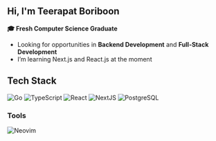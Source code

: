 ## Hi, I'm Teerapat Boriboon
**🎓 Fresh Computer Science Graduate**
- Looking for opportunities in **Backend Development** and **Full-Stack Development**
- I’m learning Next.js and React.js at the moment

## Tech Stack
![Go](https://img.shields.io/badge/-Go-00ADD8?style=flat-square&logo=go&logoColor=white)
![TypeScript](https://img.shields.io/badge/TypeScript-3178C6?logo=TypeScript&logoColor=FFF&style=flat-square)
![React](https://img.shields.io/badge/-React-61DAFB?style=flat-square&logo=react&logoColor=black)
![NextJS](https://img.shields.io/badge/next.js-000000?style=for-the-badge&logo=nextdotjs&logoColor=white)
![PostgreSQL](https://img.shields.io/badge/-PostgreSQL-336791?style=flat-square&logo=postgresql&logoColor=white)

### Tools
![Neovim](https://img.shields.io/badge/-Neovim-57A143?style=flat-square&logo=neovim&logoColor=white)
